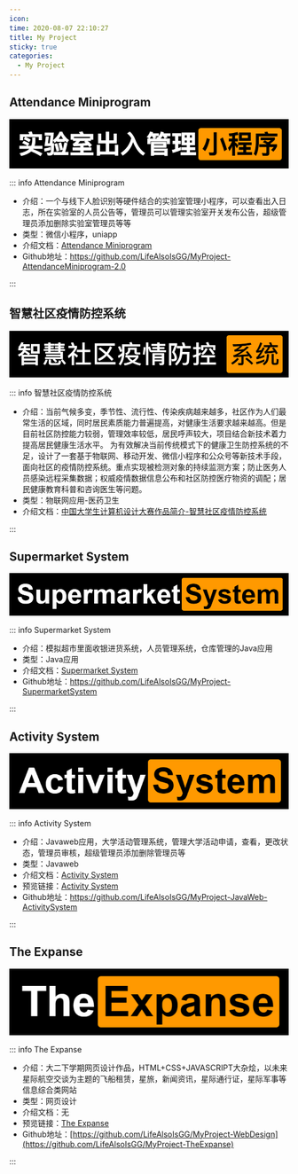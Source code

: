 ```yaml
---
icon: 
time: 2020-08-07 22:10:27
title: My Project
sticky: true
categories: 
  - My Project
---
```









## Attendance Miniprogram <MyBadge text="2020中国微信官方小程序大赛华南赛区二等奖" type="tip"  vertical="top"/>



 [![](./images/My-Project/attendance_miniprogram.png)](MyProject-AttendanceMiniprogram.md)





::: info Attendance Miniprogram

- 介绍：一个与线下人脸识别等硬件结合的实验室管理小程序，可以查看出入日志，所在实验室的人员公告等，管理员可以管理实验室开关发布公告，超级管理员添加删除实验室管理员等等
- 类型：微信小程序，uniapp
- 介绍文档：[Attendance Miniprogram](MyProject-AttendanceMiniprogram.md)
- Github地址：https://github.com/LifeAlsoIsGG/MyProject-AttendanceMiniprogram-2.0

:::

 





## 智慧社区疫情防控系统<MyBadge text="2020中国大学生计算机设计大赛三等奖" type="tip"  vertical="top"/>

 

 [![](./images/My-Project/Smart_community_epidemic_prevention_and_control_system.png)](MyProject-AttendanceMiniprogram.md)



::: info 智慧社区疫情防控系统

- 介绍：当前气候多变，季节性、流行性、传染疾病越来越多，社区作为人们最常生活的区域，同时居民素质能力普遍提高，对健康生活要求越来越高。但是目前社区防控能力较弱，管理效率较低，居民呼声较大，项目结合新技术着力提高居民健康生活水平。 为有效解决当前传统模式下的健康卫生防控系统的不足，设计了一套基于物联网、移动开发、微信小程序和公众号等新技术手段，面向社区的疫情防控系统。重点实现被检测对象的持续监测方案；防止医务人员感染远程采集数据；权威疫情数据信息公布和社区防控医疗物资的调配；居民健康教育科普和咨询医生等问题。
- 类型：物联网应用-医药卫生
- 介绍文档：[中国大学生计算机设计大赛作品简介-智慧社区疫情防控系统](http://2020.jsjds.com.cn/chaxun/?keys=76004)

:::





 

## Supermarket System

 

[![](./images/My-Project/supermarket_system.png)](MyProject-SupermarketSystem.md)





::: info Supermarket System

- 介绍：模拟超市里面收银进货系统，人员管理系统，仓库管理的Java应用
- 类型：Java应用
- 介绍文档：[Supermarket System](MyProject-SupermarketSystem.md)
- Github地址：https://github.com/LifeAlsoIsGG/MyProject-SupermarketSystem

::: 

 

 

 

## Activity System

 

[![](./images/My-Project/activity_system.png)](MyProject-JavaWeb-ActivitySystem.md)



::: info Activity System

- 介绍：Javaweb应用，大学活动管理系统，管理大学活动申请，查看，更改状态，管理员审核，超级管理员添加删除管理员等
- 类型：Javaweb
- 介绍文档：[Activity System](MyProject-JavaWeb-ActivitySystem.md)
- 预览链接：[Activity System](https://activitysystem.lifeisgg.online/)
- Github地址：https://github.com/LifeAlsoIsGG/MyProject-JavaWeb-ActivitySystem

:::

 

 

 

## The Expanse

 

[![](./images/My-Project/the_expanse.png)](https://expanse.lifeisgg.online/)



::: info The Expanse

- 介绍：大二下学期网页设计作品，HTML+CSS+JAVASCRIPT大杂烩，以未来星际航空交谈为主题的飞船租赁，星旅，新闻资讯，星际通行证，星际军事等信息综合类网站
- 类型：网页设计
- 介绍文档：无
- 预览链接：[The Expanse](https://lifealsoisgg.github.io/MyProject-TheExpanse/index.html)
- Github地址：[https://github.com/LifeAlsoIsGG/MyProject-WebDesign](https://github.com/LifeAlsoIsGG/MyProject-TheExpanse)

:::



